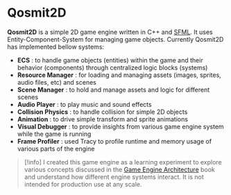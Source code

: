 # Qosmit2D

**Qosmit2D** is a simple 2D game engine written in C++ and <a target="_blank" href="https://www.sfml-dev.org/">SFML</a>. It uses Entity-Component-System for managing game objects. Currently Qosmit2D has implemented bellow systems:

- **<span style="color: color-mix(in srgb, var(--primary-color), white 60%);">ECS</span>** : to handle game objects (entities) within the game and their behavior (components) through centralized logic blocks (systems)
- **<span style="color: color-mix(in srgb, var(--primary-color), white 60%);">Resource Manager</span>** : for loading and managing assets (images, sprites, audio files, etc) and scenes
- **<span style="color: color-mix(in srgb, var(--primary-color), white 60%);">Scene Manager</span>** : to hold and manage assets and logic for different scenes
- **<span style="color: color-mix(in srgb, var(--primary-color), white 60%);">Audio Player</span>** : to play music and sound effects
- **<span style="color: color-mix(in srgb, var(--primary-color), white 60%);">Collision Physics</span>** : to handle collision for simple 2D objects
- **<span style="color: color-mix(in srgb, var(--primary-color), white 60%);">Animation</span>** : to drive simple transform and sprite animations
- **<span style="color: color-mix(in srgb, var(--primary-color), white 60%);">Visual Debugger</span>** : to provide insights from various game engine system while the game is running
- **<span style="color: color-mix(in srgb, var(--primary-color), white 60%);">Frame Profiler</span>** : used Tracy to profile runtime and memory usage of various parts of the engine 

> [!info]
> I created this game engine as a learning experiment to explore various concepts discussed in the <a target="_blank" href="https://www.gameenginebook.com/">Game Engine Architecture</a> book and understand how different engine systems interact. It is not intended for production use at any scale.